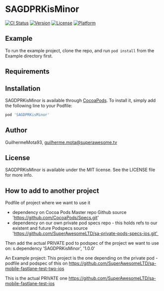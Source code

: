 # SAGDPRKisMinor

[![CI Status](https://img.shields.io/travis/GuilhermeMota93/SAGDPRKisMinor.svg?style=flat)](https://travis-ci.org/GuilhermeMota93/SAGDPRKisMinor)
[![Version](https://img.shields.io/cocoapods/v/SAGDPRKisMinor.svg?style=flat)](https://cocoapods.org/pods/SAGDPRKisMinor)
[![License](https://img.shields.io/cocoapods/l/SAGDPRKisMinor.svg?style=flat)](https://cocoapods.org/pods/SAGDPRKisMinor)
[![Platform](https://img.shields.io/cocoapods/p/SAGDPRKisMinor.svg?style=flat)](https://cocoapods.org/pods/SAGDPRKisMinor)

## Example

To run the example project, clone the repo, and run `pod install` from the Example directory first.

## Requirements

## Installation

SAGDPRKisMinor is available through [CocoaPods](https://cocoapods.org). To install
it, simply add the following line to your Podfile:

```ruby
pod 'SAGDPRKisMinor'
```

## Author

GuilhermeMota93, guilherme.mota@superawesome.tv

## License

SAGDPRKisMinor is available under the MIT license. See the LICENSE file for more info.

## How to add to another project

Podfile of project where we want to use it

- dependency on Cocoa Pods Master repo Github
	source 'https://github.com/CocoaPods/Specs.git'
- dependency on our own private pod specs repo - this holds refs to our existent and future Podspecs
	source 'https://github.com/SuperAwesomeLTD/sa-private-pods-specs-ios.git' 

Then add the actual PRIVATE pod to podspec of the project we want to use on:
s.dependency ’SAGDPRKisMinor’, '1.0.0'

An Example project:
This project is the one depending on the private pod - podfile and podspec of this on
https://github.com/SuperAwesomeLTD/sa-mobile-fastlane-test-two-ios

This is the actual PRIVATE one
https://github.com/SuperAwesomeLTD/sa-mobile-fastlane-test-ios